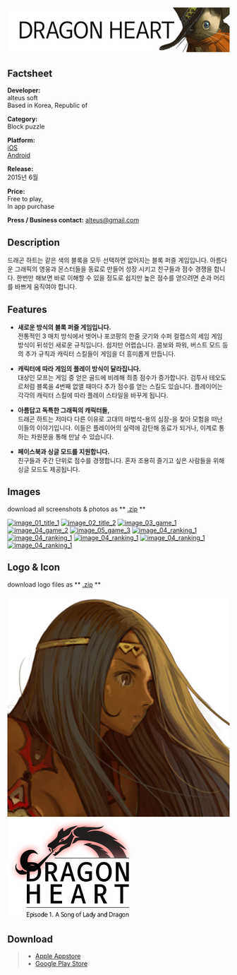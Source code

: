 # ![alteus soft](../../assets/images/headerDragonHeart.png)

## Factsheet

**Developer:**  
alteus soft  
Based in Korea, Republic of

**Category:**  
Block puzzle

**Platform:**  
[iOS][dnIos]  
[Android][dnAndroid]

**Release:**  
2015년 6월

**Price:**  
Free to play,  
In app purchase

**Press / Business contact:**
[alteus@gmail.com][contact]

## Description

드래곤 하트는 같은 색의 블록을 모두 선택하면 없어지는 블록 퍼즐 게임입니다.
아름다운 그래픽의 영웅과 몬스터들을 동료로 만들어 성장 시키고 친구들과 점수 경쟁을 합니다.
한번만 해보면 바로 이해할 수 있을 정도로 쉽지만 높은 점수를 얻으려면 손과 머리를 바쁘게 움직여야 합니다.

## Features

* **새로운 방식의 블록 퍼즐 게임입니다.**  
전통적인 3 매치 방식에서 벗어나 포코팡의 한줄 긋기와 수퍼 컬랩스의 세임 게임 방식이 뒤섞인 새로운 규칙입니다.
쉽지만 어렵습니다. 콤보와 파워, 버스트 모드 등의 추가 규칙과 캐릭터 스킬들이 게임을 더 흥미롭게 만듭니다.

* **캐릭터에 따라 게임의 플레이 방식이 달라집니다.**  
대상인 모프는 게임 중 얻은 골드에 비례해 최종 점수가 증가합니다.
검투사 테오도르처럼 블록을 4번째 없앨 때마다 추가 점수를 얻는 스킬도 있습니다.
플레이어는 각각의 캐릭터 스킬에 따라 플레이 스타일을 바꾸게 됩니다.

* **아름답고 독특한 그래픽의 캐릭터들,**  
드래곤 하트는 저마다 다른 이유로 고대의 마법석-용의 심장-을 찾아 모험을 떠난 이들의 이야기입니다.
이들은 플레이어의 실력에 감탄해 동료가 되거나, 이계로 통하는 차원문을 통해 만날 수 있습니다.

* **페이스북과 싱글 모드를 지원합니다.**  
친구들과 주간 단위로 점수를 경쟁합니다. 혼자 조용히 즐기고 싶은 사람들을 위해 싱글 모드도 제공됩니다.

## Images

download all screenshots & photos as ** [.zip](../../assets/images/images.zip "Images zip") **

[![image_01_title_1](../../assets/images/imgTitle_1.png)](../../assets/images/imgTitle_1.png)
[![image_02_title_2](../../assets/images/imgTitle_2.png)](../../assets/images/imgTitle_2.png)
[![image_03_game_1](../../assets/images/imgGame_1.png)](../../assets/images/imgGame_1.png)
[![image_04_game_2](../../assets/images/imgGame_2.png)](../../assets/images/imgGame_3.png)
[![image_05_game_3](../../assets/images/imgGame_3.png)](../../assets/images/imgGame_3.png)
[![image_04_ranking_1](../../assets/images/imgRanking_1.png)](../../assets/images/imgRanking_1.png)
[![image_04_ranking_1](../../assets/images/imgRanking_1.png)](../../assets/images/imgRanking_1.png)
[![image_04_ranking_1](../../assets/images/imgRanking_1.png)](../../assets/images/imgRanking_1.png)
[![image_04_ranking_1](../../assets/images/imgRanking_1.png)](../../assets/images/imgRanking_1.png)
[![image_04_ranking_1](../../assets/images/imgRanking_1.png)](../../assets/images/imgRanking_1.png)

## Logo & Icon

download logo files as ** [.zip](../../assets/images/logoDragonHeart.zip "Logo & Icon zip") **

[![icon](../../assets/images/iconDragonHeart.png)](../../assets/images/iconDragonHeart.png "Logo")
[![logo](../../assets/images/logoDragonHeart.png)](../../assets/images/logoDragonHeart.png "Icon")

## Download

> * [Apple Appstore][dnIos]
> * [Google Play Store][dnAndroid]

<!--- =====================================================================  -->
<!--- Referenced links -->

[homepage]: http://companydomain.com "Company Name"

[contact]: mailto:alteus@gmail.com

[dnIos]: https://dragonheart.parseapp.com
[dnAndroid]: https://dragonheart.parseapp.com

<!--- Social -->

[twitter]: https://twitter.com/companyname
[facebook]: https://facebook.com/companyname
[skype]: callto:companyskypename

<!--- Projects  -->

[Korean]: projects/DragonHeart_KR/
